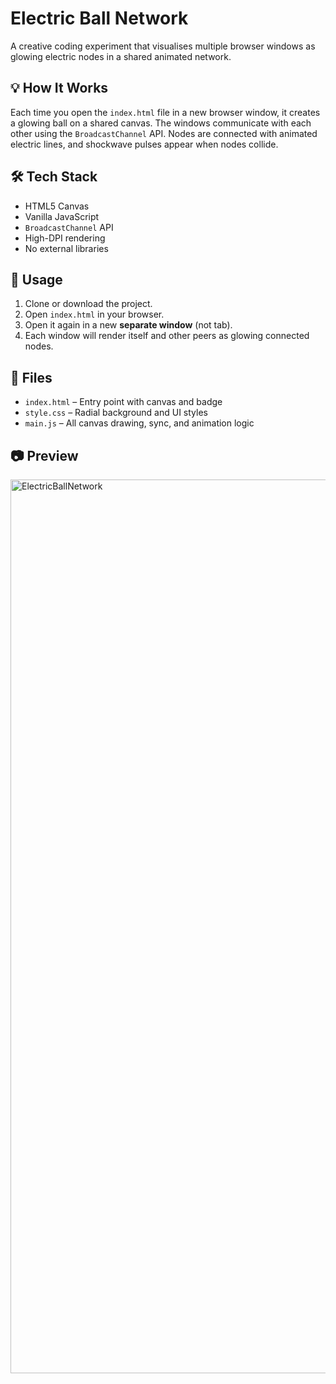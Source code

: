 # Electric Ball Network

A creative coding experiment that visualises multiple browser windows as glowing electric nodes in a shared animated network.

## 💡 How It Works

Each time you open the `index.html` file in a new browser window, it creates a glowing ball on a shared canvas. The windows communicate with each other using the `BroadcastChannel` API. Nodes are connected with animated electric lines, and shockwave pulses appear when nodes collide.

## 🛠️ Tech Stack

- HTML5 Canvas
- Vanilla JavaScript
- `BroadcastChannel` API
- High-DPI rendering
- No external libraries

## 🚀 Usage

1. Clone or download the project.
2. Open `index.html` in your browser.
3. Open it again in a new **separate window** (not tab).
4. Each window will render itself and other peers as glowing connected nodes.

## 📁 Files

- `index.html` – Entry point with canvas and badge
- `style.css` – Radial background and UI styles
- `main.js` – All canvas drawing, sync, and animation logic

## 📷 Preview

<img width="2552" height="1430" alt="ElectricBallNetwork" src="https://github.com/user-attachments/assets/c21169b7-8b6c-4697-aff5-fad3e4e8db55" />
